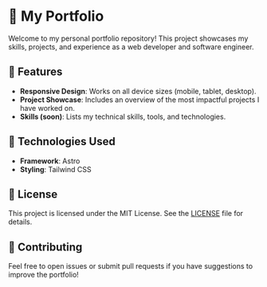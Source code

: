 # 📁 My Portfolio

Welcome to my personal portfolio repository! This project showcases my skills, projects, and experience as a web developer and software engineer.

## 🌟 Features

- **Responsive Design**: Works on all device sizes (mobile, tablet, desktop).
- **Project Showcase**: Includes an overview of the most impactful projects I have worked on.
- **Skills (soon)**: Lists my technical skills, tools, and technologies.

## 🚀 Technologies Used

- **Framework**: Astro
- **Styling**: Tailwind CSS

## 📄 License

This project is licensed under the MIT License. See the [LICENSE](LICENSE) file for details.

## 🤝 Contributing

Feel free to open issues or submit pull requests if you have suggestions to improve the portfolio!
